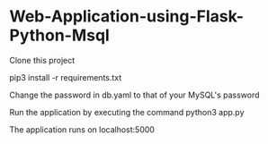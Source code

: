 # Web-Application-using-Flask-Python-Msql

Clone this project

pip3 install -r requirements.txt

Change the password in db.yaml to that of your MySQL's password

Run the application by executing the command python3 app.py

The application runs on localhost:5000
